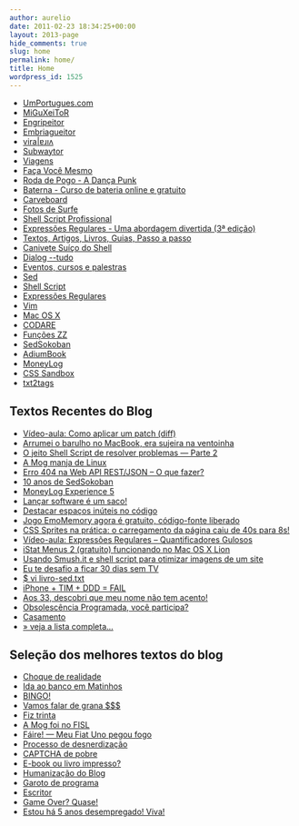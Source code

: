```yaml
---
author: aurelio
date: 2011-02-23 18:34:25+00:00
layout: 2013-page
hide_comments: true
slug: home
permalink: home/
title: Home
wordpress_id: 1525
---
```


<!--
><div id="aa-matrix">
<a title="UmPortugues.com" href="http://umportugues.com"><i class="sp-umportugues">UmPortugues.com</i></a>
<a title="MiGuXeiToR" href="http://www.coisinha.com.br/miguxeitor/"><i class="sp-miguxeitor">MiGuXeiToR</i></a>
<a title="Engripeitor" href="http://www.coisinha.com.br/engripeitor/"><i class="sp-engripeitor">Engripeitor</i></a>
<a title="Embriagueitor" href="http://www.coisinha.com.br/embriagueitor/"><i class="sp-embriagueitor">Embriagueitor</i></a>
<a title="vira|ɐɹıʌ" href="http://www.coisinha.com.br/viravira/"><i class="sp-viravira">vira|ɐɹıʌ</i></a>
<a title="Subwaytor" href="http://www.coisinha.com.br/subwaytor/"><i class="sp-subwaytor">Subwaytor</i></a>
<a title="Viagens" href="http://aurelio.net/viagem/"><i class="sp-viagem">Viagens</i></a>
<a title="Faça Você Mesmo" href="http://aurelio.net/fvm/"><i class="sp-fvm">Faça Você Mesmo</i></a>
<a title="Roda de Pogo - A Dança Punk" href="http://aurelio.net/pogo/"><i class="sp-pogo">Roda de Pogo - A Dança Punk</i></a>
<a title="Baterna - Curso de bateria online e gratuito" href="http://aurelio.net/baterna/"><i class="sp-baterna">Baterna - Curso de bateria online e gratuito</i></a>
<a title="Carveboard" href="http://aurelio.net/carve/"><i class="sp-carve">Carveboard</i></a>
<a title="Fotos de Surfe" href="http://aurelio.net/surf/"><i class="sp-surf">Fotos de Surfe</i></a>
<a title="Shell Script Profissional" href="http://www.shellscript.com.br"><i class="sp-livroshell">Shell Script Profissional</i></a>
<a title="Expressões Regulares - Uma abordagem divertida (3ª edição)" href="http://www.piazinho.com.br"><i class="sp-livroregex3">Expressões Regulares - Uma abordagem divertida (3ª edição)</i></a>
<a title="Textos, Artigos, Livros, Guias, Passo a passo" href="http://aurelio.net/doc/"><i class="sp-doc">Textos, Artigos, Livros, Guias, Passo a passo</i></a>
<a title="Canivete Suíço do Shell" href="http://aurelio.net/shell/canivete/"><i class="sp-canivete">Canivete Suíço do Shell</i></a>
<a title="Dialog --tudo" href="http://aurelio.net/shell/dialog/"><i class="sp-dialog">Dialog --tudo</i></a>
<a title="Eventos, cursos e palestras" href="http://aurelio.net/curso/"><i class="sp-curso">Eventos, cursos e palestras</i></a>
<a title="Sed" href="http://aurelio.net/sed/"><i class="sp-sed">Sed</i></a>
<a title="Shell Script" href="http://aurelio.net/shell/"><i class="sp-shell">Shell Script</i></a>
<a title="Expressões Regulares" href="http://aurelio.net/regex/"><i class="sp-er">Expressões Regulares</i></a>
<a title="Vim" href="http://aurelio.net/vim/"><i class="sp-vim">Vim</i></a>
<a title="Mac OS X" href="http://aurelio.net/mac/"><i class="sp-mac">Mac OS X</i></a>
<a title="CODARE" href="http://codare.net"><i class="sp-codare">CODARE</i></a>
<a title="Funções ZZ" href="http://funcoeszz.net"><i class="sp-zz">Funções ZZ</i></a>
<a title="SedSokoban" href="http://aurelio.net/soft/sedsokoban/"><i class="sp-sedsokoban">SedSokoban</i></a>
<a title="AdiumBook" href="http://aurelio.net/soft/adiumbook/"><i class="sp-adiumbook">AdiumBook</i></a>
<a title="MoneyLog" href="http://aurelio.net/moneylog/"><i class="sp-moneylog">MoneyLog</i></a>
<a title="CSS Sandbox" href="http://aurelio.net/css-sandbox/"><i class="sp-csssandbox">CSS Sandbox</i></a>
<a title="txt2tags" href="http://txt2tags.org/pt/"><i class="sp-txt2tags">txt2tags</i></a>
</div>
-->

  * [UmPortugues.com](http://umportugues.com)
  * [MiGuXeiToR](http://www.coisinha.com.br/miguxeitor/)
  * [Engripeitor](http://www.coisinha.com.br/engripeitor/)
  * [Embriagueitor](http://www.coisinha.com.br/embriagueitor/)
  * [vira|ɐɹıʌ](http://www.coisinha.com.br/viravira/)
  * [Subwaytor](http://www.coisinha.com.br/subwaytor/)
  * [Viagens](http://aurelio.net/viagem/)
  * [Faça Você Mesmo](http://aurelio.net/fvm/)
  * [Roda de Pogo - A Dança Punk](http://aurelio.net/pogo/)
  * [Baterna - Curso de bateria online e gratuito](http://aurelio.net/baterna/)
  * [Carveboard](http://aurelio.net/carve/)
  * [Fotos de Surfe](http://aurelio.net/surf/)
  * [Shell Script Profissional](http://www.shellscript.com.br)
  * [Expressões Regulares - Uma abordagem divertida (3ª edição)](http://www.piazinho.com.br)
  * [Textos, Artigos, Livros, Guias, Passo a passo](http://aurelio.net/doc/)
  * [Canivete Suíço do Shell](http://aurelio.net/shell/canivete/)
  * [Dialog --tudo](http://aurelio.net/shell/dialog/)
  * [Eventos, cursos e palestras](http://aurelio.net/curso/)
  * [Sed](http://aurelio.net/sed/)
  * [Shell Script](http://aurelio.net/shell/)
  * [Expressões Regulares](http://aurelio.net/regex/)
  * [Vim](http://aurelio.net/vim/)
  * [Mac OS X](http://aurelio.net/mac/)
  * [CODARE](http://codare.net)
  * [Funções ZZ](http://funcoeszz.net)
  * [SedSokoban](http://aurelio.net/soft/sedsokoban/)
  * [AdiumBook](http://aurelio.net/soft/adiumbook/)
  * [MoneyLog](http://aurelio.net/moneylog/)
  * [CSS Sandbox](http://aurelio.net/css-sandbox/)
  * [txt2tags](http://txt2tags.org/pt/)

<!--
[link](http://umportugues.com)
[link](http://www.coisinha.com.br/miguxeitor/)
[link](http://www.coisinha.com.br/engripeitor/)
[link](http://www.coisinha.com.br/embriagueitor/)
[link](http://www.coisinha.com.br/viravira/)
[link](http://www.coisinha.com.br/subwaytor/)
[link](http://aurelio.net/viagem/)
[link](http://aurelio.net/fvm/)
[link](http://aurelio.net/pogo/)
[link](http://aurelio.net/baterna/)
[link](http://aurelio.net/carve/)
[link](http://aurelio.net/surf/)
[link](http://www.shellscript.com.br)
[link](http://www.piazinho.com.br)
[link](http://aurelio.net/doc/)
[link](http://aurelio.net/shell/canivete/)
[link](http://aurelio.net/shell/dialog/)
[link](http://aurelio.net/curso/)
[link](http://aurelio.net/sed/)
[link](http://aurelio.net/shell/)
[link](http://aurelio.net/regex/)
[link](http://aurelio.net/vim/)
[link](http://aurelio.net/mac/)
[link](http://codare.net)
[link](http://funcoeszz.net)
[link](http://aurelio.net/soft/sedsokoban/)
[link](http://aurelio.net/soft/adiumbook/)
[link](http://aurelio.net/moneylog/)
[link](http://aurelio.net/css-sandbox/)
[link](http://txt2tags.org/pt/)
-->

## Textos Recentes do Blog

  * [Vídeo-aula: Como aplicar um patch (diff)](http://aurelio.net/blog/2012/05/02/video-aula-como-aplicar-um-patch-diff/)
  * [Arrumei o barulho no MacBook, era sujeira na ventoinha](http://aurelio.net/blog/2012/04/19/arrumei-o-barulho-no-macbook-era-sujeira-na-ventoinha/)
  * [O jeito Shell Script de resolver problemas — Parte 2](http://aurelio.net/blog/2012/04/11/o-jeito-shell-script-de-resolver-problemas-parte-2/)
  * [A Mog manja de Linux](http://aurelio.net/blog/2012/03/23/a-mog-manja-de-linux/)
  * [Erro 404 na Web API REST/JSON – O que fazer?](http://aurelio.net/blog/2012/03/20/erro-404-na-web-api-rest-json-o-que-fazer/)
  * [10 anos de SedSokoban](http://aurelio.net/blog/2012/03/16/10-anos-de-sedsokoban/)
  * [MoneyLog Experience 5](http://aurelio.net/blog/2012/03/15/moneylog-experience-5/)
  * [Lançar software é um saco!](http://aurelio.net/blog/2012/03/02/lancar-software-e-um-saco/)
  * [Destacar espaços inúteis no código](http://aurelio.net/blog/2012/02/08/destacar-espacos-inuteis-no-codigo/)
  * [Jogo EmoMemory agora é gratuito, código-fonte liberado](http://aurelio.net/blog/2011/12/17/jogo-emomemory-agora-e-gratuito-codigo-fonte-liberado/)
  * [CSS Sprites na prática: o carregamento da página caiu de 40s para 8s!](http://aurelio.net/blog/2011/12/05/css-sprites-na-pratica/)
  * [Vídeo-aula: Expressões Regulares – Quantificadores Gulosos](http://aurelio.net/blog/2011/11/29/video-aula-expressoes-regulares-quantificadores-gulosos/)
  * [iStat Menus 2 (gratuito) funcionando no Mac OS X Lion](http://aurelio.net/blog/2011/10/27/istat-menus-2-gratuito-funcionando-no-mac-os-x-lion/)
  * [Usando Smush.it e shell script para otimizar imagens de um site](http://aurelio.net/blog/2011/09/02/usando-smush-it-e-shell-script-para-otimizar-imagens-de-um-site/)
  * [Eu te desafio a ficar 30 dias sem TV](http://aurelio.net/blog/2011/07/22/eu-te-desafio-a-ficar-30-dias-sem-tv/)
  * [$ vi livro-sed.txt](http://aurelio.net/blog/2011/06/24/vi-livro-sed-txt/)
  * [iPhone + TIM + DDD = FAIL](http://aurelio.net/blog/2011/06/21/iphone-tim-ddd-fail/)
  * [Aos 33, descobri que meu nome não tem acento!](http://aurelio.net/blog/2011/05/26/aos-33-descobri-que-meu-nome-nao-tem-acento/)
  * [Obsolescência Programada, você participa?](http://aurelio.net/blog/2011/05/18/obsolescencia-programada-voce-participa/)
  * [Casamento](http://aurelio.net/blog/2011/05/13/casamento/)
  * [» veja a lista completa…](http://aurelio.net/blog/sumario/)


## Seleção dos melhores textos do blog

  * [Choque de realidade](http://aurelio.net/blog/2007/05/27/choque-de-realidade/)
  * [Ida ao banco em Matinhos](http://aurelio.net/blog/2007/10/04/ida-ao-banco-em-matinhos/)
  * [BINGO!](http://aurelio.net/blog/2008/06/27/bingo/)
  * [Vamos falar de grana $$$](http://aurelio.net/blog/2007/03/29/vamos-falar-de-grana/)
  * [Fiz trinta](http://aurelio.net/blog/2007/10/07/fiz-trinta/)
  * [A Mog foi no FISL](http://aurelio.net/blog/2008/04/22/a-mog-foi-no-fisl/)
  * [Fáire! — Meu Fiat Uno pegou fogo](http://aurelio.net/blog/2008/09/03/faire/)
  * [Processo de desnerdização](http://aurelio.net/blog/2005/11/30/processo-de-desnerdizacao/)
  * [CAPTCHA de pobre](http://aurelio.net/blog/2007/05/11/captcha-de-pobre/)
  * [E-book ou livro impresso?](http://aurelio.net/blog/2006/05/15/e-book-ou-livro-impresso-como-publicar-sua-obra/)
  * [Humanização do Blog](http://aurelio.net/blog/2007/05/01/humanizacao-do-blog/)
  * [Garoto de programa](http://aurelio.net/blog/2009/03/11/garoto-de-programa/)
  * [Escritor](http://aurelio.net/blog/2009/09/24/escritor/)
  * [Game Over? Quase!](http://aurelio.net/blog/2009/12/11/game-over-quase/)
  * [Estou há 5 anos desempregado! Viva!](http://aurelio.net/blog/2010/09/23/estou-ha-5-anos-desempregado-viva/)

